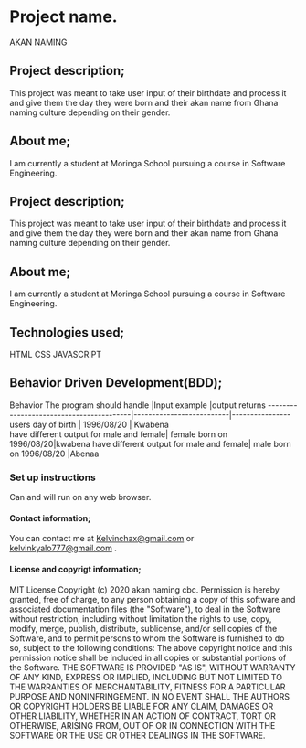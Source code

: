 # Project name.
 AKAN NAMING
## Project description; 
This project was meant to take user input  of their birthdate and process it and give them the day they were born and their akan name from Ghana naming culture depending on their gender.
## About me; 
I am currently a student at Moringa School pursuing a course in Software Engineering.
## Project description; 
This project was meant to take user input  of their birthdate and process it and give them the day they were born and their akan name from Ghana naming culture depending on their gender.
## About me;
I am currently a student at Moringa School pursuing a course in Software Engineering.
 ## Technologies used; 
 HTML
 CSS
 JAVASCRIPT
 ## Behavior Driven Development(BDD); 
 Behavior 
 The program should handle                |Input example             |output returns
 -----------------------------------------|--------------------------|----------------
 users day of birth                       | 1996/08/20               | Kwabena      
 have different output for male and female| female born on 1996/08/20|kwabena
 have different output for male and female| male born on 1996/08/20  |Abenaa
 ### Set up instructions
 Can and will run on any web browser.
 #### Contact information; 
You can contact me at Kelvinchax@gmail.com or kelvinkyalo777@gmail.com .
 #### License and copyrigt information; 
 MIT License
Copyright (c) 2020 akan naming cbc.
Permission is hereby granted, free of charge, to any person obtaining a copy
of this software and associated documentation files (the "Software"), to deal
in the Software without restriction, including without limitation the rights
to use, copy, modify, merge, publish, distribute, sublicense, and/or sell
copies of the Software, and to permit persons to whom the Software is
furnished to do so, subject to the following conditions:
The above copyright notice and this permission notice shall be included in all
copies or substantial portions of the Software.
THE SOFTWARE IS PROVIDED "AS IS", WITHOUT WARRANTY OF ANY KIND, EXPRESS OR
IMPLIED, INCLUDING BUT NOT LIMITED TO THE WARRANTIES OF MERCHANTABILITY, 
FITNESS FOR A PARTICULAR PURPOSE AND NONINFRINGEMENT. IN NO EVENT SHALL THE
AUTHORS OR COPYRIGHT HOLDERS BE LIABLE FOR ANY CLAIM, DAMAGES OR OTHER
LIABILITY, WHETHER IN AN ACTION OF CONTRACT, TORT OR OTHERWISE, ARISING FROM, 
OUT OF OR IN CONNECTION WITH THE SOFTWARE OR THE USE OR OTHER DEALINGS IN THE
SOFTWARE.

